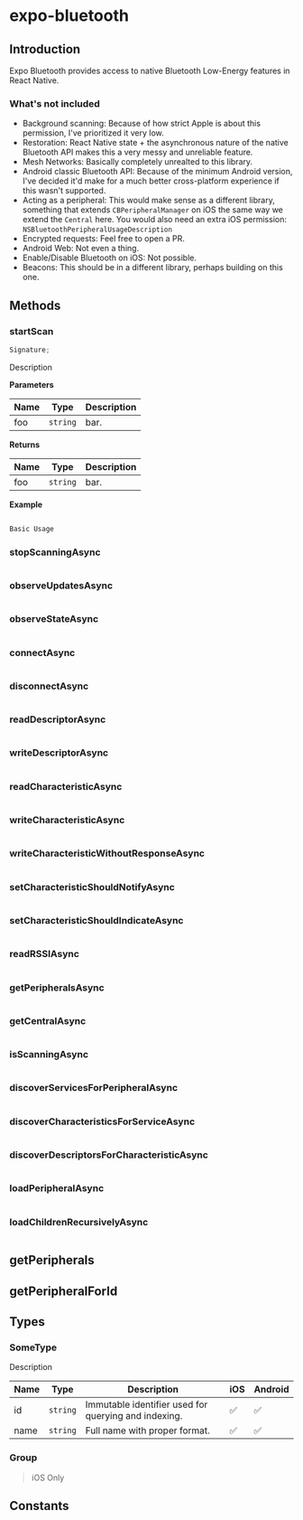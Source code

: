 # expo-bluetooth

## Introduction

Expo Bluetooth provides access to native Bluetooth Low-Energy features in React Native.

### What's not included

- Background scanning: Because of how strict Apple is about this permission, I've prioritized it very low.
- Restoration: React Native state + the asynchronous nature of the native Bluetooth API makes this a very messy and unreliable feature.
- Mesh Networks: Basically completely unrealted to this library.
- Android classic Bluetooth API: Because of the minimum Android version, I've decided it'd make for a much better cross-platform experience if this wasn't supported.
- Acting as a peripheral: This would make sense as a different library, something that extends `CBPeripheralManager` on iOS the same way we extend the `Central` here. You would also need an extra iOS permission: `NSBluetoothPeripheralUsageDescription`
- Encrypted requests: Feel free to open a PR.
- Android Web: Not even a thing.
- Enable/Disable Bluetooth on iOS: Not possible.
- Beacons: This should be in a different library, perhaps building on this one.

## Methods

### startScan

```js
Signature;
```

Description

**Parameters**

| Name | Type     | Description |
| ---- | -------- | ----------- |
| foo  | `string` | bar.        |

**Returns**

| Name | Type     | Description |
| ---- | -------- | ----------- |
| foo  | `string` | bar.        |

**Example**

```js

Basic Usage

```

### stopScanningAsync

```js
```

### observeUpdatesAsync

```js
```

### observeStateAsync

```js
```

### connectAsync

```js
```

### disconnectAsync

```js
```

### readDescriptorAsync

```js
```

### writeDescriptorAsync

```js
```

### readCharacteristicAsync

```js
```

### writeCharacteristicAsync

```js
```

### writeCharacteristicWithoutResponseAsync

```js
```

### setCharacteristicShouldNotifyAsync

```js
```

### setCharacteristicShouldIndicateAsync

```js
```

### readRSSIAsync

```js
```

### getPeripheralsAsync

```js
```

### getCentralAsync

```js
```

### isScanningAsync

```js
```

### discoverServicesForPeripheralAsync

```js
```

### discoverCharacteristicsForServiceAsync

```js
```

### discoverDescriptorsForCharacteristicAsync

```js
```

### loadPeripheralAsync

```js
```

### loadChildrenRecursivelyAsync

```js
```

## getPeripherals

## getPeripheralForId

## Types

### SomeType

Description

| Name | Type     | Description                                          | iOS | Android |
| ---- | -------- | ---------------------------------------------------- | --- | ------- |
| id   | `string` | Immutable identifier used for querying and indexing. | ✅  | ✅      |
| name | `string` | Full name with proper format.                        | ✅  | ✅      |

### Group

> iOS Only

## Constants
